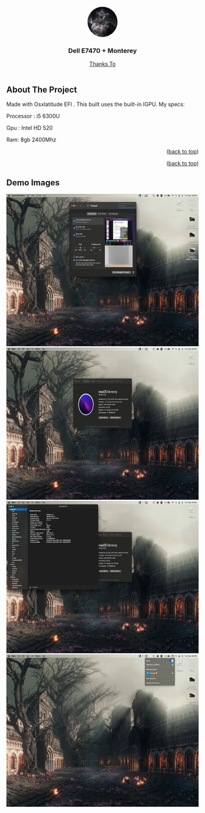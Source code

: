 <!-- Improved compatibility of back to top link: See: https://github.com/othneildrew/Best-README-Template/pull/73 -->

<a name="readme-top"></a>

<br />
<div align="center">
  <a href="https://rhine-one.vercel.app">
    <img src="images/logo.png" alt="Logo" width="80" height="80">
  </a>

  <h3 align="center">Dell E7470 + Monterey</h3>

  <p align="center">
    <a href="https://osxlatitude.com/forums/topic/9179-dell-latitude-e7x70-clover-and-opencore/#comment-104256">Thanks To</a>
    <br />
    <br />
  </p>
</div>

<!-- TABLE OF CONTENTS -->

<!-- ABOUT THE PROJECT -->

## About The Project

Made with Osxlatitude EFI . This built uses the built-in IGPU.
My specs:

Processor : i5 6300U

Gpu : Intel HD 520

Ram: 8gb 2400Mhz

<p align="right">(<a href="#readme-top">back to top</a>)</p>

<p align="right">(<a href="#readme-top">back to top</a>)</p>

<!-- GETTING STARTED -->

## Demo Images

<img src="images/1 (1).png" alt="Logo" width="800" height="400">
<img src="images/1 (2).png" alt="Logo" width="800" height="400">
<img src="images/1 (3).png" alt="Logo" width="800" height="400">
<img src="images/1 (4).png" alt="Logo" width="800" height="400">
